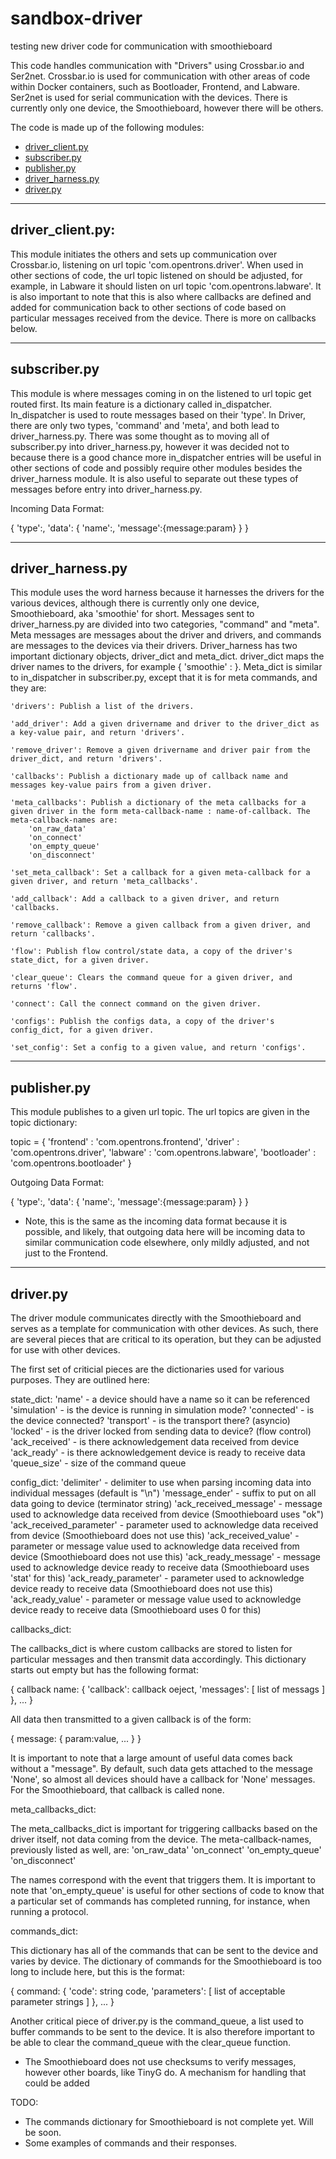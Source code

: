 # sandbox-driver
testing new driver code for communication with smoothieboard


This code handles communication with "Drivers" using Crossbar.io and Ser2net. Crossbar.io 
is used for communication with other areas of code within Docker containers, such as Bootloader, 
Frontend, and Labware. Ser2net is used for serial communication with the devices. There is 
currently only one device, the Smoothieboard, however there will be others.

The code is made up of the following modules:
- [driver_client.py](#driver_clientpy)
- [subscriber.py](#subscriberpy)
- [publisher.py](#publisherpy)
- [driver_harness.py](#driver_harnesspy)
- [driver.py](#driverpy)


---
## driver_client.py:

This module initiates the others and sets up communication over Crossbar.io, listening on 
url topic 'com.opentrons.driver'. When used in other sections of code, the url topic 
listened on should be adjusted, for example, in Labware it should listen on url topic 
'com.opentrons.labware'. It is also important to note that this is also where callbacks are 
defined and added for communication back to other sections of code based on particular messages 
received from the device. There is more on callbacks below.


---
## subscriber.py

This module is where messages coming in on the listened to url topic get routed first. Its 
main feature is a dictionary called in_dispatcher. In_dispatcher is used to route messages based 
on their 'type'. In Driver, there are only two types, 'command' and 'meta', and both lead to 
driver_harness.py. There was some thought as to moving all of subscriber.py into driver_harness.py, 
however it was decided not to because there is a good chance more in_dispatcher entries will be 
useful in other sections of code and possibly require other modules besides the driver_harness module.
It is also useful to separate out these types of messages before entry into driver_harness.py.

Incoming Data Format:

{
	'type':<string>,
	'data':
	{
		'name':<string>,
		'message':{message:param}
	}
}


---
## driver_harness.py

This module uses the word harness because it harnesses the drivers for the various devices, 
although there is currently only one device, Smoothieboard, aka 'smoothie' for short.
Messages sent to driver_harness.py are divided into two categories, "command" and "meta".
Meta messages are messages about the driver and drivers, and commands are messages to the 
devices via their drivers. Driver_harness has two important dictionary objects, driver_dict 
and meta_dict. driver_dict maps the driver names to the drivers, for example 
{ 'smoothie' : <smoothie driver> }. Meta_dict is similar to in_dispatcher in subscriber.py, 
except that it is for meta commands, and they are:

	'drivers': Publish a list of the drivers.

	'add_driver': Add a given drivername and driver to the driver_dict as a key-value pair, and return 'drivers'.

	'remove_driver': Remove a given drivername and driver pair from the driver_dict, and return 'drivers'.

	'callbacks': Publish a dictionary made up of callback name and messages key-value pairs from a given driver.

	'meta_callbacks': Publish a dictionary of the meta callbacks for a given driver in the form meta-callback-name : name-of-callback. The meta-callback-names are:
		'on_raw_data'
		'on_connect'
		'on_empty_queue'
		'on_disconnect'

	'set_meta_callback': Set a callback for a given meta-callback for a given driver, and return 'meta_callbacks'.

	'add_callback': Add a callback to a given driver, and return 'callbacks.

	'remove_callback': Remove a given callback from a given driver, and return 'callbacks'.

	'flow': Publish flow control/state data, a copy of the driver's state_dict, for a given driver.

	'clear_queue': Clears the command queue for a given driver, and returns 'flow'.

	'connect': Call the connect command on the given driver.

	'configs': Publish the configs data, a copy of the driver's config_dict, for a given driver.

	'set_config': Set a config to a given value, and return 'configs'.


---
## publisher.py

This module publishes to a given url topic. The url topics are given in the topic dictionary:

topic = {
    'frontend' : 'com.opentrons.frontend',
    'driver' : 'com.opentrons.driver',
    'labware' : 'com.opentrons.labware',
    'bootloader' : 'com.opentrons.bootloader'
}

Outgoing Data Format:

{
	'type':<string>,
	'data':
	{
		'name':<string>,
		'message':{message:param}
	}
}

* Note, this is the same as the incoming data format because it is possible, and likely, that outgoing 
data here will be incoming data to similar communication code elsewhere, only mildly adjusted, and 
not just to the Frontend.


---
## driver.py

The driver module communicates directly with the Smoothieboard and serves as a template for 
communication with other devices. As such, there are several pieces that are critical to its 
operation, but they can be adjusted for use with other devices.

The first set of criticial pieces are the dictionaries used for various purposes. They are 
outlined here:

state_dict:
	'name' - a device should have a name so it can be referenced
	'simulation' - is the device is running in simulation mode?
	'connected' - is the device connected?
	'transport' - is the transport there? (asyncio)
	'locked' - is the driver locked from sending data to device? (flow control)
	'ack_received' - is there acknowledgement data received from device
	'ack_ready' - is there acknowledgement device is ready to receive data
	'queue_size' - size of the command queue


config_dict:
	'delimiter' - delimiter to use when parsing incoming data into individual messages (default is "\n")
	'message_ender' - suffix to put on all data going to device (terminator string)
	'ack_received_message' - message used to acknowledge data received from device (Smoothieboard uses "ok")
	'ack_received_parameter' - parameter used to acknowledge data received from device (Smoothieboard does not use this)
	'ack_received_value' - parameter or message value used to acknowledge data received from device (Smoothieboard does not use this)
	'ack_ready_message' - message used to acknowledge device ready to receive data (Smoothieboard uses 'stat' for this)
	'ack_ready_parameter' - parameter used to acknowledge device ready to receive data (Smoothieboard does not use this)
	'ack_ready_value' - parameter or message value used to acknowledge device ready to receive data (Smoothieboard uses 0 for this)


callbacks_dict:

The callbacks_dict is where custom callbacks are stored to listen for particular messages and then transmit 
data accordingly. This dictionary starts out empty but has the following format:

{
	callback name:
	{
		'callback': callback oeject,
		'messages': [ list of messags ]
	},
	...
}

All data then transmitted to a given callback is of the form:

{ message: { param:value, ... } }

It is important to note that a large amount of useful data comes back without a "message". By default, such 
data gets attached to the message 'None', so almost all devices should have a callback for 'None' messages. 
For the Smoothieboard, that callback is called none.


meta_callbacks_dict:

The meta_callbacks_dict is important for triggering callbacks based on the driver itself, not data coming 
from the device. The meta-callback-names, previously listed as well, are:
		'on_raw_data'
		'on_connect'
		'on_empty_queue'
		'on_disconnect'

The names correspond with the event that triggers them. It is important to note that 'on_empty_queue' is 
useful for other sections of code to know that a particular set of commands has completed running, for 
instance, when running a protocol.


commands_dict:

This dictionary has all of the commands that can be sent to the device and varies by device. 
The dictionary of commands for the Smoothieboard is too long to include here, but this is the format:

{
	command:
	{
		'code': string code,
		'parameters': [ list of acceptable parameter strings ]
	},
	...
}




Another critical piece of driver.py is the command_queue, a list used to buffer commands to 
be sent to the device. It is also therefore important to be able to clear the command_queue
with the clear_queue function.

* The Smoothieboard does not use checksums to verify messages, however other boards, like TinyG do. A mechanism for 
handling that could be added






TODO: 
* The commands dictionary for Smoothieboard is not complete yet. Will be soon.
* Some examples of commands and their responses.











